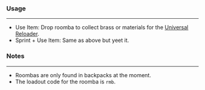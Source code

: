 ### Usage
---
- Use Item: Drop roomba to collect brass or materials for the [Universal Reloader](https://gitlab.com/accensi/hd-addons/universal-reloader).
- Sprint + Use Item: Same as above but yeet it.

### Notes
---
- Roombas are only found in backpacks at the moment.
- The loadout code for the roomba is `rmb`.